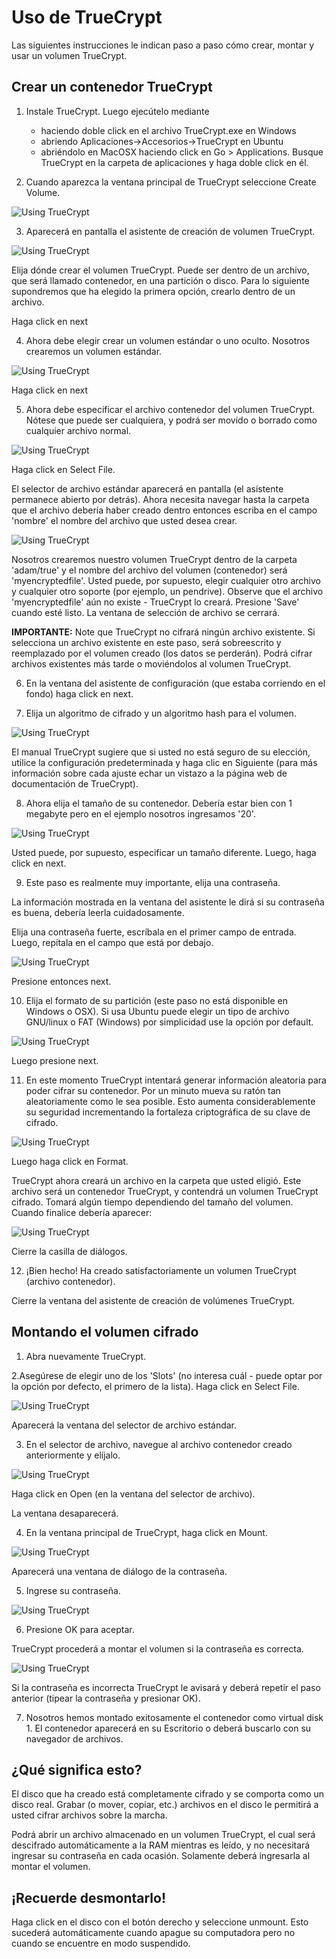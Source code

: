 Uso de TrueCrypt
================

Las siguientes instrucciones le indican paso a paso cómo crear, montar y usar un volumen TrueCrypt.

Crear un contenedor TrueCrypt
-----------------------------

 1. Instale TrueCrypt. Luego ejecútelo mediante

     * haciendo doble click en el archivo TrueCrypt.exe en Windows
     * abriendo Aplicaciones->Accesorios->TrueCrypt en Ubuntu
     * abriéndolo en MacOSX haciendo click en Go > Applications. Busque TrueCrypt en la carpeta de aplicaciones y haga doble click en él.

 2. Cuando aparezca la ventana principal de TrueCrypt seleccione Create Volume.

 ![Using TrueCrypt](using_tc_001.png)

 3. Aparecerá en pantalla el asistente de creación de volumen TrueCrypt.

 ![Using TrueCrypt](using_tc_002.png)
 
Elija dónde crear el volumen TrueCrypt. Puede ser dentro de un archivo, que será llamado contenedor, en una partición o disco. Para lo siguiente supondremos que ha elegido la primera opción, crearlo dentro de un archivo.

 Haga click en next

 4. Ahora debe elegir crear un volumen estándar o uno oculto. Nosotros crearemos un volumen estándar.

 ![Using TrueCrypt](using_tc_003.png)
 
 Haga click en next

 5. Ahora debe especificar el archivo contenedor del volumen TrueCrypt. Nótese que puede ser cualquiera, y podrá ser movido o borrado como cualquier archivo normal.

 ![Using TrueCrypt](using_tc_004.png)

 Haga click en Select File.

 El selector de archivo estándar aparecerá en pantalla (el asistente permanece abierto por detrás). Ahora necesita navegar hasta la carpeta que el archivo debería haber creado dentro entonces escriba en el campo 'nombre' el nombre del archivo que usted desea crear.

 ![Using TrueCrypt](using_tc_005.png)
 
 Nosotros crearemos nuestro volumen TrueCrypt dentro de la carpeta 'adam/true' y el nombre del archivo del volumen (contenedor) será 'myencryptedfile'. Usted puede, por supuesto, elegir cualquier otro archivo y cualquier otro soporte (por ejemplo, un pendrive). Observe que el archivo 'myencryptedfile' aún no existe - TrueCrypt lo creará. Presione 'Save' cuando esté listo. La ventana de selección de archivo se cerrará.

 **IMPORTANTE:** Note que TrueCrypt no cifrará ningún archivo existente. Si selecciona un archivo existente en este paso, será sobreescrito y reemplazado por el volumen creado (los datos se perderán). Podrá cifrar archivos existentes más tarde o moviéndolos al volumen TrueCrypt.

 6. En la ventana del asistente de configuración (que estaba corriendo en el fondo) haga click en next.

 7. Elija un algoritmo de cifrado y un algoritmo hash para el volumen.

 ![Using TrueCrypt](using_tc_006.png)

El manual TrueCrypt sugiere que si usted no está seguro de su elección, utilice la configuración predeterminada y haga clic en Siguiente (para más información sobre cada ajuste echar un vistazo a la página web de documentación de TrueCrypt). 

 8. Ahora elija el tamaño de su contenedor. Debería estar bien con 1 megabyte pero en el ejemplo nosotros ingresamos '20'.

 ![Using TrueCrypt](using_tc_007.png)

 Usted puede, por supuesto, especificar un tamaño diferente. Luego, haga click en next.

 9. Este paso es realmente muy importante, elija una contraseña.

 La información mostrada en la ventana del asistente le dirá si su contraseña es buena, debería leerla cuidadosamente.

 Elija una contraseña fuerte, escríbala en el primer campo de entrada. Luego, repítala en el campo que está por debajo.

 ![Using TrueCrypt](using_tc_008.png)

 Presione entonces next.

 10. Elija el formato de su partición (este paso no está disponible en Windows o OSX). Si usa Ubuntu puede elegir un tipo de archivo GNU/linux o FAT (Windows) por simplicidad use la opción por default.

 ![Using TrueCrypt](using_tc_009.png)

 Luego presione next.

 11. En este momento TrueCrypt intentará generar información aleatoria para poder cifrar su contenedor. Por un minuto mueva su ratón tan aleatoriamente como le sea posible. Esto aumenta considerablemente su seguridad incrementando la fortaleza criptográfica de su clave de cifrado.

 ![Using TrueCrypt](using_tc_010.png)

 Luego haga click en Format.

 TrueCrypt ahora creará un archivo en la carpeta que usted eligió. Este archivo será un contenedor TrueCrypt, y contendrá un volumen TrueCrypt cifrado. Tomará algún tiempo dependiendo del tamaño del volumen. Cuando finalice debería aparecer:

 ![Using TrueCrypt](using_tc_011.png)

 Cierre la casilla de diálogos.

 12. ¡Bien hecho! Ha creado satisfactoriamente un volumen TrueCrypt (archivo contenedor).

 Cierre la ventana del asistente de creación de volúmenes TrueCrypt.

Montando el volumen cifrado
---------------------------

 1. Abra nuevamente TrueCrypt.

 2.Asegúrese de elegir uno de los 'Slots' (no interesa cuál - puede optar por la opción por defecto, el primero de la lista). Haga click en Select File.

 ![Using TrueCrypt](using_tc_012.png)

 Aparecerá la ventana del selector de archivo estándar.

 3. En el selector de archivo, navegue al archivo contenedor creado anteriormente y elíjalo.

 ![Using TrueCrypt](using_tc_013.png)

 Haga click en Open (en la ventana del selector de archivo).

 La ventana desaparecerá.

 4. En la ventana principal de TrueCrypt, haga click en Mount.

 ![Using TrueCrypt](using_tc_014.png)

 Aparecerá una ventana de diálogo de la contraseña.

 5. Ingrese su contraseña.

 ![Using TrueCrypt](using_tc_015.png)

 6. Presione OK para aceptar.

 TrueCrypt procederá a montar el volumen si la contraseña es correcta.

 ![Using TrueCrypt](using_tc_016.png)

 Si la contraseña es incorrecta TrueCrypt le avisará y deberá repetir el paso anterior (tipear la contraseña y presionar OK).

 7. Nosotros hemos montado exitosamente el contenedor como virtual disk 1. El contenedor aparecerá en su Escritorio o deberá buscarlo con su navegador de archivos.

¿Qué significa esto?
--------------------

El disco que ha creado está completamente cifrado y se comporta como un disco real. Grabar (o mover, copiar, etc.) archivos en el disco le permitirá a usted cifrar archivos sobre la marcha.

Podrá abrir un archivo almacenado en un volumen TrueCrypt, el cual será descifrado automáticamente a la RAM mientras es leído, y no necesitará ingresar su contraseña en cada ocasión. Solamente deberá ingresarla al montar el volumen.

¡Recuerde desmontarlo!
----------------------

Haga click en el disco con el botón derecho y seleccione unmount. Esto sucederá automáticamente cuando apague su computadora pero no cuando se encuentre en modo suspendido.
